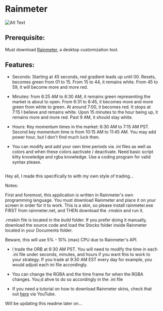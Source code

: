 # Rainmeter

![Alt Text](https://media4.giphy.com/media/7pDZjSzpv2RnoBP4Rx/giphy.gif)

## Prerequisite:

Must download [Rainmeter](https://www.rainmeter.net/), a desktop customization tool.

##

## Features:

- Seconds: Starting at 45 seconds, red gradient leads up until 00. Resets, becomes green from 01 to 15. From 15 to 44, it remains white. From 45 to 59, it will become more and more red.

- Minutes: from 6:25 AM to 6:30 AM, it remains green representing the market is about to open. From 6:31 to 6:45, it becomes more and more green from white to green. At around 7:00, it becomes red. It stops at 7:15 I believe and remains white. Upon 15 minutes to the hour being up, it remains more and more red. Past 9 AM, it should stay white.

- Hours: Key momentum times in the market: 6:30 AM to 7:15 AM PST. Second key momentum time is from 10:15 AM to 11:45 AM. You may add power hour, but I don't find much luck then.



- You can modify and add your own time periods via .ini files as well as colors and when these colors aactivate / deactivate. Need basic script kitty knowledge and rgba knowledge. Use a coding program for valid syntax please.

##

Hey all, I made this specifically to with my own style of trading...

Notes:

First and foremost, this application is written in Rainmeter's own programming language. You must download Rainmeter and place it on your screen in order for it to work. This is a skin, so please install rainmeter.exe FIRST from rainmeter.net, and THEN download the .rmskin and run it.

.rmskin file is located in the *build* folder. If you prefer doing it manually, download the source code and load the Stocks folder inside Rainmeter located in your Documents folder.



Beware, this will use 5% - 10% (max) CPU due to Rainmeter's API.

- I trade the ORB at 6:30 AM PST. You will need to modify the time in each .ini file under seconds, minutes, and hours if you want this to work to your strategy. If you trade at 9:30 AM EST every day for example, you would adjust each ini file accordingly.

- You can change the RGBA and the time frame for when the RGBA changes. You;d ahve to do so accordingly in the .ini file

- If you need a tutorial on how to download Rainmeter skins, check that out [here](https://www.youtube.com/watch?v=fgLnayDD_qY) via YouTube.

Will be updating this readme later on...
